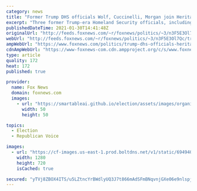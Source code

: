 ```yaml
---
category: news
title: "Former Trump DHS officials Wolf, Cuccinelli, Morgan join Heritage Foundation"
excerpt: "Three former Trump-era Homeland Security officials, including former acting Secretary Chad Wolf, have joined the Heritage Foundation as fellows -- the latest move to a think tank by ex-Trump officials since leaving office."
publishedDateTime: 2021-01-30T14:41:48Z
originalUrl: "http://feeds.foxnews.com/~r/foxnews/politics/~3/n3F5E3Ol7Qc/trump-dhs-officials-heritage-foundation"
webUrl: "http://feeds.foxnews.com/~r/foxnews/politics/~3/n3F5E3Ol7Qc/trump-dhs-officials-heritage-foundation"
ampWebUrl: "https://www.foxnews.com/politics/trump-dhs-officials-heritage-foundation.amp"
cdnAmpWebUrl: "https://www-foxnews-com.cdn.ampproject.org/c/s/www.foxnews.com/politics/trump-dhs-officials-heritage-foundation.amp"
type: article
quality: 172
heat: 172
published: true

provider:
  name: Fox News
  domain: foxnews.com
  images:
    - url: "https://smartableai.github.io/election/assets/images/organizations/foxnews.com-50x50.jpg"
      width: 50
      height: 50

topics:
  - Election
  - Republican Voice

images:
  - url: "https://cf-images.us-east-1.prod.boltdns.net/v1/static/694940094001/469c3199-7d3a-4668-8d97-4817e9754965/1781159c-2ecc-42a4-a4f3-a154aa678ffc/1280x720/match/image.jpg"
    width: 1280
    height: 720
    isCached: true

secured: "yTVj8ZBOX4ITS/u5LZtncYrBWdlyUQ3J7t866mAdSFmBNqvnjGXe06e9nlspjUxdfB1MqGMeG8/waUInSXA5KJciUo+/1wPnRqqPbSh+wDqQxPLOhPiJkozAdoya6UzQI3oHMxT2fZQqncpbue9rFqbH/P3VAjn5REVc+l2dOUR5eLSliEC+AgH84/yCqyaaNnlmqg1MB3xqMijGleC97hUhO7CseCGLky0XvFNp27yVBNuMFOBkHRGOTHoHa3zNNlUAhpLh0kZVKXtHZXJ8K0XPZzDa0WX+Zk6L4u+/OKPBT34Tj+y65xREJ4X3xF8T375HbDSEY1qB7vtOdQ1N5KxX93z2gCPyxpJ5ui4yC3s=;QC/iS8yyikHGFdz5bYqdZw=="
---
```


